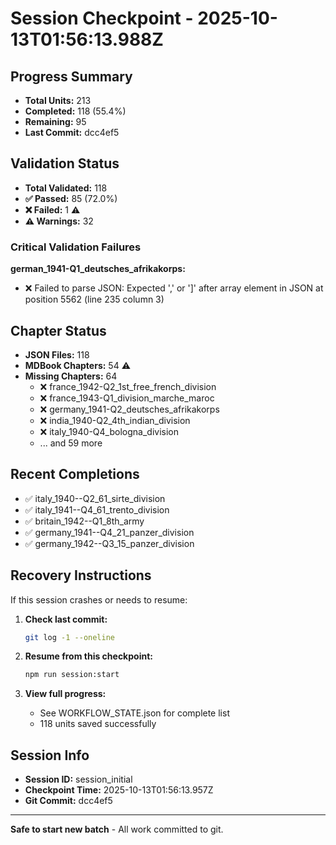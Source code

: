 # Session Checkpoint - 2025-10-13T01:56:13.988Z

## Progress Summary

- **Total Units:** 213
- **Completed:** 118 (55.4%)
- **Remaining:** 95
- **Last Commit:** dcc4ef5

## Validation Status

- **Total Validated:** 118
- **✅ Passed:** 85 (72.0%)
- **❌ Failed:** 1 ⚠️
- **⚠️ Warnings:** 32

### Critical Validation Failures

**german_1941-Q1_deutsches_afrikakorps:**
  - ❌ Failed to parse JSON: Expected ',' or ']' after array element in JSON at position 5562 (line 235 column 3)

## Chapter Status

- **JSON Files:** 118
- **MDBook Chapters:** 54 ⚠️
- **Missing Chapters:** 64
  - ❌ france_1942-Q2_1st_free_french_division
  - ❌ france_1943-Q1_division_marche_maroc
  - ❌ germany_1941-Q2_deutsches_afrikakorps
  - ❌ india_1940-Q2_4th_indian_division
  - ❌ italy_1940-Q4_bologna_division
  - ... and 59 more

## Recent Completions

- ✅ italy_1940--Q2_61_sirte_division
- ✅ italy_1941--Q4_61_trento_division
- ✅ britain_1942--Q1_8th_army
- ✅ germany_1941--Q4_21_panzer_division
- ✅ germany_1942--Q3_15_panzer_division

## Recovery Instructions

If this session crashes or needs to resume:

1. **Check last commit:**
   ```bash
   git log -1 --oneline
   ```

2. **Resume from this checkpoint:**
   ```bash
   npm run session:start
   ```

3. **View full progress:**
   - See WORKFLOW_STATE.json for complete list
   - 118 units saved successfully

## Session Info

- **Session ID:** session_initial
- **Checkpoint Time:** 2025-10-13T01:56:13.957Z
- **Git Commit:** dcc4ef5

---

**Safe to start new batch** - All work committed to git.
